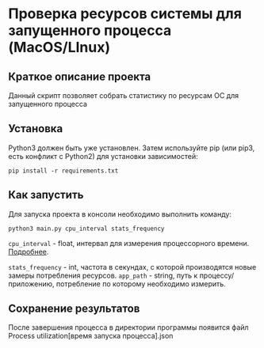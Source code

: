# Проверка ресурсов системы для запущенного процесса (MacOS/LInux)

## Краткое описание проекта

Данный скрипт позволяет собрать статистику по ресурсам ОС для запущенного процесса

## Установка

Python3 должен быть уже установлен. Затем используйте pip (или pip3, есть конфликт с Python2) для установки зависимостей:

```
pip install -r requirements.txt
```

## Как запустить

Для запуска проекта в консоли необходимо выполнить команду:

```
python3 main.py cpu_interval stats_frequency 
```
```cpu_interval``` - float, интервал для измерения процессорного времени. [Подробнее](https://psutil.readthedocs.io/en/latest/#psutil.Process.cpu_percent).

```stats_frequency``` - int, частота в секундах, с которой производятся новые замеры потребления ресурсов.
```app_path``` - string, путь к процессу/приложению, потребление по которому необходимо измерить.

## Сохранение результатов

После завершения процесса в директории программы появится файл Process utilization[время запуска процесса].json

